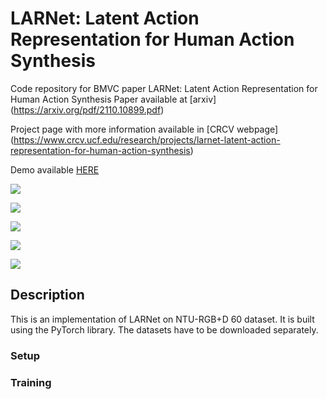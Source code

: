 # LARNet: Latent Action Representation for Human Action Synthesis
Code repository for BMVC paper LARNet: Latent Action Representation for Human Action Synthesis
Paper available at [arxiv] (https://arxiv.org/pdf/2110.10899.pdf)

Project page with more information available in [CRCV webpage] (https://www.crcv.ucf.edu/research/projects/larnet-latent-action-representation-for-human-action-synthesis)

Demo available [HERE](https://www.crcv.ucf.edu/wp-content/uploads/2018/11/LARNet_BMVC21_demo.mp4)

![](https://github.com/aayushjr/larnet/res/NTU.gif)

![](https://github.com/aayushjr/larnet/res/KTH.gif)

![](https://github.com/aayushjr/larnet/res/UTD.gif)

![](https://github.com/aayushjr/larnet/res/Penn.gif)

![](https://github.com/aayushjr/larnet/res/Syn.gif)

## Description
This is an implementation of LARNet on NTU-RGB+D 60 dataset. It is built using the PyTorch library. The datasets have to be downloaded separately.

### Setup

### Training
